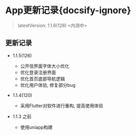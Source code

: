 # App更新记录{docsify-ignore}

> latestVersion: 1.1.6(128)  <内测中>

## 更新记录

- 1.1.5(126)
  - 公开信界面字体大小优化
  - 优化登录注册界面
  - 优化首页底部导航逻辑
  - 优化用户体验, 修复部分bug

- 1.1.4(120)
  - 采用Flutter对软件进行重构, 提高使用体验

- 1.1.3 之前
  - 使用uniapp构建 

